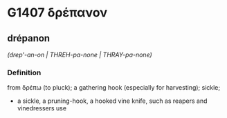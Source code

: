 # G1407 δρέπανον

## drépanon

_(drep'-an-on | THREH-pa-none | THRAY-pa-none)_

### Definition

from δρέπω (to pluck); a gathering hook (especially for harvesting); sickle; 

- a sickle, a pruning-hook, a hooked vine knife, such as reapers and vinedressers use
